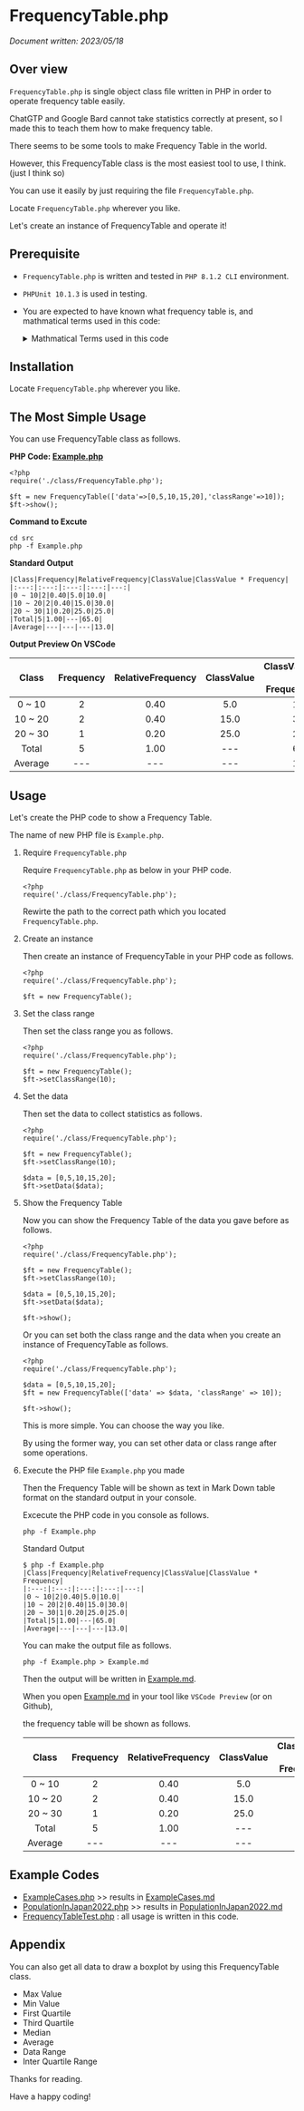 # FrequencyTable.php

*Document written: 2023/05/18*

## Over view

`FrequencyTable.php` is single object class file written in PHP in order to operate frequency table easily.

ChatGTP and Google Bard cannot take statistics correctly at present, so I made this to teach them how to make frequency table.

There seems to be some tools to make Frequency Table in the world.

However, this FrequencyTable class is the most easiest tool to use, I think. (just I think so)

You can use it easily by just requiring the file `FrequencyTable.php`.

Locate `FrequencyTable.php` wherever you like.

Let's create an instance of FrequencyTable and operate it!

## Prerequisite

- `FrequencyTable.php` is written and tested in `PHP 8.1.2 CLI` environment. 
- `PHPUnit 10.1.3` is used in testing.
- You are expected to have known what frequency table is, and mathmatical terms used in this code:

    <details>
    <summary>Mathmatical Terms used in this code</summary>

    - Frequency Table
    - Class
    - Class Range
    - Class Value
    - Frequency
    - Relative Frequency
    - Total
    - Average
    - Max(imum)
    - Min(imum)
    - Data Range
    - Mode
    - Median
    - First Quartile
    - Third Quartile
    - Inter Quartile Range
    </details>

## Installation

Locate `FrequencyTable.php` wherever you like.

## The Most Simple Usage

You can use FrequencyTable class as follows.

**PHP Code: [Example.php](src/Example.php)**

```
<?php
require('./class/FrequencyTable.php');

$ft = new FrequencyTable(['data'=>[0,5,10,15,20],'classRange'=>10]);
$ft->show();
```

**Command to Excute**

```
cd src
php -f Example.php
```

**Standard Output**

```
|Class|Frequency|RelativeFrequency|ClassValue|ClassValue * Frequency|
|:---:|:---:|:---:|:---:|---:|
|0 ~ 10|2|0.40|5.0|10.0|
|10 ~ 20|2|0.40|15.0|30.0|
|20 ~ 30|1|0.20|25.0|25.0|
|Total|5|1.00|---|65.0|
|Average|---|---|---|13.0|
```

**Output Preview On VSCode**

|Class|Frequency|RelativeFrequency|ClassValue|ClassValue * Frequency|
|:---:|:---:|:---:|:---:|---:|
|0 ~ 10|2|0.40|5.0|10.0|
|10 ~ 20|2|0.40|15.0|30.0|
|20 ~ 30|1|0.20|25.0|25.0|
|Total|5|1.00|---|65.0|
|Average|---|---|---|13.0|

## Usage

Let's create the PHP code to show a Frequency Table.

The name of new PHP file is `Example.php`.

1. Require `FrequencyTable.php`

    Require `FrequencyTable.php` as below in your PHP code.

    ```
    <?php
    require('./class/FrequencyTable.php');
    ```

    Rewirte the path to the correct path which you located `FrequencyTable.php`.

2. Create an instance

    Then create an instance of FrequencyTable in your PHP code as follows.

    ```
    <?php
    require('./class/FrequencyTable.php');

    $ft = new FrequencyTable();
    ```

3. Set the class range

    Then set the class range you as follows.

    ```
    <?php
    require('./class/FrequencyTable.php');

    $ft = new FrequencyTable();
    $ft->setClassRange(10);
    ```

4. Set the data

    Then set the data to collect statistics as follows.

    ```
    <?php
    require('./class/FrequencyTable.php');

    $ft = new FrequencyTable();
    $ft->setClassRange(10);

    $data = [0,5,10,15,20];
    $ft->setData($data);
    ```

5. Show the Frequency Table

    Now you can show the Frequency Table of the data you gave before as follows.

    ```
    <?php
    require('./class/FrequencyTable.php');

    $ft = new FrequencyTable();
    $ft->setClassRange(10);

    $data = [0,5,10,15,20];
    $ft->setData($data);

    $ft->show();
    ```

    Or you can set both the class range and the data when you create an instance of FrequencyTable as follows.

    ```
    <?php
    require('./class/FrequencyTable.php');

    $data = [0,5,10,15,20];
    $ft = new FrequencyTable(['data' => $data, 'classRange' => 10]);

    $ft->show();
    ```
    This is more simple. You can choose the way you like.

    By using the former way, you can set other data or class range after some operations.

6. Execute the PHP file `Example.php` you made

    Then the Frequency Table will be shown as text in Mark Down table format on the standard output in your console.

    Excecute the PHP code in you console as follows.

    ```
    php -f Example.php
    ```

    Standard Output

    ```
    $ php -f Example.php
    |Class|Frequency|RelativeFrequency|ClassValue|ClassValue * Frequency|
    |:---:|:---:|:---:|:---:|---:|
    |0 ~ 10|2|0.40|5.0|10.0|
    |10 ~ 20|2|0.40|15.0|30.0|
    |20 ~ 30|1|0.20|25.0|25.0|
    |Total|5|1.00|---|65.0|
    |Average|---|---|---|13.0|
    ```
    You can make the output file as follows.

    ```
    php -f Example.php > Example.md
    ```

    Then the output will be written in [Example.md](src/Example.md).

    When you open [Example.md](src/Example.md) in your tool like `VSCode Preview` (or on Github),

    the frequency table will be shown as follows.

    |Class|Frequency|RelativeFrequency|ClassValue|ClassValue * Frequency|
    |:---:|:---:|:---:|:---:|---:|
    |0 ~ 10|2|0.40|5.0|10.0|
    |10 ~ 20|2|0.40|15.0|30.0|
    |20 ~ 30|1|0.20|25.0|25.0|
    |Total|5|1.00|---|65.0|
    |Average|---|---|---|13.0|

## Example Codes

- [ExampleCases.php](src/ExampleCases.php) >> results in [ExampleCases.md](src/ExampleCases.md)
- [PopulationInJapan2022.php](src/PopulationInJapan2022.php) >> results in [PopulationInJapan2022.md](src/PopulationInJapan2022.md)
- [FrequencyTableTest.php](tests/FrequencyTableTest.php) : all usage is written in this code.

## Appendix

You can also get all data to draw a boxplot by using this FrequencyTable class.
- Max Value
- Min Value
- First Quartile
- Third Quartile
- Median
- Average 
- Data Range
- Inter Quartile Range

Thanks for reading.

Have a happy coding!
